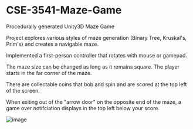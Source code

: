 # CSE-3541-Maze-Game
 Procedurally generated Unity3D Maze Game

Project explores various styles of maze generation (Binary Tree, Kruskal's, Prim's) and creates a navigable maze.

Implemented a first-person controller that rotates with mouse or gamepad. 

The maze size can be changed as long as it remains square. The player starts in the far corner of the maze.

There are collectable coins that bob and spin and are scored at the top left of the screen.

When exiting out of the "arrow door" on the opposite end of the maze, a game over notifciation displays in the top left below your score.

![image](https://user-images.githubusercontent.com/49098697/186531743-62cc875d-cd91-49ee-bb25-041c484fc45e.png)
